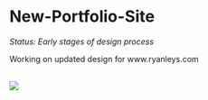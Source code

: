 # New-Portfolio-Site
<p><i>Status: Early stages of design process</i></p>
<p>Working on updated design for www.ryanleys.com </p>
<br />
<img src="https://s26.postimg.org/al1zj96mh/Screen_Shot_2017-09-23_at_12.08.50_PM.png" />
